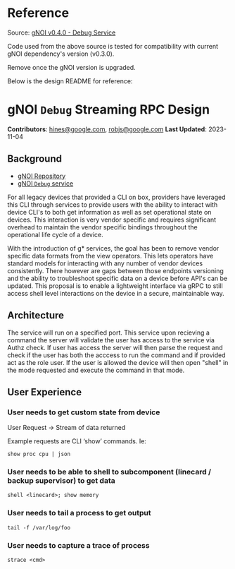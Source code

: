 # Reference

Source: [gNOI v0.4.0 - Debug Service](https://github.com/openconfig/gnoi/v0.4.0/tree/debug)

Code used from the above source is tested for compatibility
with current gNOI dependency's version (v0.3.0).

Remove once the gNOI version is upgraded.

Below is the design README for reference:

# gNOI `Debug` Streaming RPC Design

**Contributors**: hines@google.com, robjs@google.com
**Last Updated**: 2023-11-04

## Background

* [gNOI Repository](https://github.com/openconfig/gnoi)
* [gNOI `Debug` service](https://github.com/openconfig/gnoi/tree/master/debug)

For all legacy devices that provided a CLI on box, providers  have leveraged this CLI through services to provide users with the ability to interact with device CLI's to both get information as well as set operational state on devices.  This interaction is very vendor specific and requires significant overhead to maintain the vendor specific bindings throughout the operational life cycle of a device.

With the introduction of g* services, the goal has been to remove vendor specific data formats from the view operators.  This lets operators have standard models for interacting with any number of vendor devices consistently. There however are gaps between those endpoints versioning and the ability to troubleshoot specific data on a device before API's can be updated.  This proposal is to enable a lightweight interface via gRPC to still access shell level interactions on the device in a secure, maintainable way.

## Architecture

The service will run on a specified port. This service upon recieving a command the server will validate the user has access to the service via Authz check. If user has access the server will then parse the request and check if the user has both the acccess to run the command and if provided act as the role user. If the user is allowed the device will then open "shell" in the mode requested and execute the command in that mode. 

## User Experience

### User needs to get custom state from device

User Request -> Stream of data returned

Example requests are CLI ‘show’ commands.  Ie:

`show proc cpu | json`

### User needs to be able to shell to subcomponent (linecard / backup supervisor) to get data

`shell <linecard>; show memory`

### User needs to tail a process to get output

`tail -f /var/log/foo`

### User needs to capture a trace of process

`strace <cmd>`

